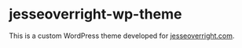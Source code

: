 jesseoverright-wp-theme
=======================

This is a custom WordPress theme developed for [jesseoverright.com](http://jesseoverright.com).
